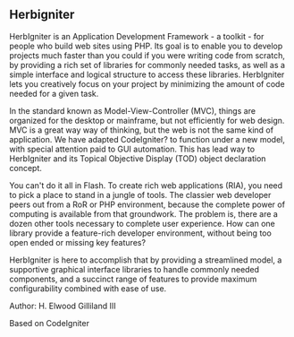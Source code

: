 Herbigniter
--
HerbIgniter is an Application Development Framework - a toolkit - for people who build web sites using PHP. Its goal is to enable you to develop projects much faster than you could if you were writing code from scratch, by providing a rich set of libraries for commonly needed tasks, as well as a simple interface and logical structure to access these libraries. HerbIgniter lets you creatively focus on your project by minimizing the amount of code needed for a given task.

In the standard known as Model-View-Controller (MVC), things are organized for the desktop or mainframe, but not efficiently for web design. MVC is a great way way of thinking, but the web is not the same kind of application. We have adapted CodeIgniter? to function under a new model, with special attention paid to GUI automation. This has lead way to HerbIgniter and its Topical Objective Display (TOD) object declaration concept.

You can't do it all in Flash. To create rich web applications (RIA), you need to pick a place to stand in a jungle of tools. The classier web developer peers out from a RoR or PHP environment, because the complete power of computing is available from that groundwork. The problem is, there are a dozen other tools necessary to complete user experience. How can one library provide a feature-rich developer environment, without being too open ended or missing key features?

HerbIgniter is here to accomplish that by providing a streamlined model, a supportive graphical interface libraries to handle commonly needed components, and a succinct range of features to provide maximum configurability combined with ease of use.

Author: H. Elwood Gilliland III

Based on CodeIgniter
